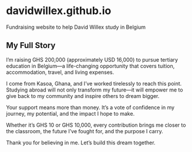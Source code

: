 # davidwillex.github.io
Fundraising website to help David Willex study in Belgium
<h2>My Full Story</h2>
<p>
I’m raising GHS 200,000 (approximately USD 16,000) to pursue tertiary education in Belgium—a life-changing opportunity that covers tuition, accommodation, travel, and living expenses.
</p>
<p>
I come from Kasoa, Ghana, and I’ve worked tirelessly to reach this point. Studying abroad will not only transform my future—it will empower me to give back to my community and inspire others to dream bigger.
</p>
<p>
Your support means more than money. It’s a vote of confidence in my journey, my potential, and the impact I hope to make.
</p>
<p>
Whether it’s GHS 10 or GHS 10,000, every contribution brings me closer to the classroom, the future I’ve fought for, and the purpose I carry.
</p>
<p>
Thank you for believing in me. Let’s build this dream together.
</p>
